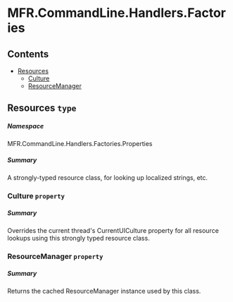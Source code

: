 <a name='assembly'></a>
# MFR.CommandLine.Handlers.Factories

## Contents

- [Resources](#T-MFR.CommandLine.Handlers.Factories-Properties-Resources 'MFR.CommandLine.Handlers.Factories.Properties.Resources')
  - [Culture](#P-MFR.CommandLine.Handlers.Factories-Properties-Resources-Culture 'MFR.CommandLine.Handlers.Factories.Properties.Resources.Culture')
  - [ResourceManager](#P-MFR.CommandLine.Handlers.Factories-Properties-Resources-ResourceManager 'MFR.CommandLine.Handlers.Factories.Properties.Resources.ResourceManager')

<a name='T-MFR.CommandLine.Handlers.Factories-Properties-Resources'></a>
## Resources `type`

##### Namespace

MFR.CommandLine.Handlers.Factories.Properties

##### Summary

A strongly-typed resource class, for looking up localized strings, etc.

<a name='P-MFR.CommandLine.Handlers.Factories-Properties-Resources-Culture'></a>
### Culture `property`

##### Summary

Overrides the current thread's CurrentUICulture property for all
  resource lookups using this strongly typed resource class.

<a name='P-MFR.CommandLine.Handlers.Factories-Properties-Resources-ResourceManager'></a>
### ResourceManager `property`

##### Summary

Returns the cached ResourceManager instance used by this class.
